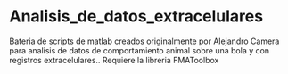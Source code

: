 # Analisis_de_datos_extracelulares
 Bateria de scripts de matlab creados originalmente por Alejandro Camera para analisis de datos de comportamiento animal sobre una bola y con registros extracelulares.. Requiere la libreria FMAToolbox
